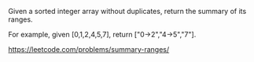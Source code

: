 Given a sorted integer array without duplicates, return the summary of its ranges.

For example, given [0,1,2,4,5,7], return ["0->2","4->5","7"].

https://leetcode.com/problems/summary-ranges/
